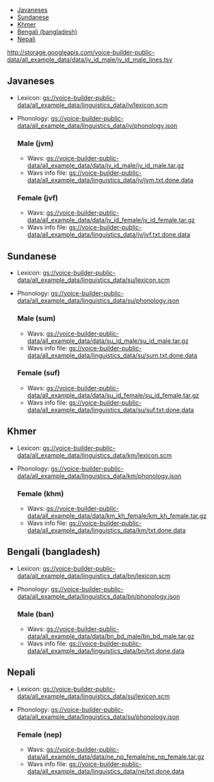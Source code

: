 - [Javaneses](#javaneses)
- [Sundanese](#sundanese)
- [Khmer](#khmer)
- [Bengali (bangladesh)](#bengali-bangladesh)
- [Nepali](#nepali)

http://storage.googleapis.com/voice-builder-public-data/all_example_data/data/jv_id_male/jv_id_male_lines.tsv

## Javaneses

- Lexicon: [gs://voice-builder-public-data/all_example_data/linguistics_data/jv/lexicon.scm](http://storage.googleapis.com/voice-builder-public-data/all_example_data/linguistics_data/jv/lexicon.scm)
- Phonology: [gs://voice-builder-public-data/all_example_data/linguistics_data/jv/phonology.json](http://storage.googleapis.com/voice-builder-public-data/all_example_data/linguistics_data/jv/phonology.json)

    ### Male (jvm)
    - Wavs: [gs://voice-builder-public-data/all_example_data/data/jv_id_male/jv_id_male.tar.gz](http://storage.googleapis.com/voice-builder-public-data/all_example_data/data/jv_id_male/jv_id_male.tar.gz)
    - Wavs info file: [gs://voice-builder-public-data/all_example_data/linguistics_data/jv/jvm.txt.done.data](gs://voice-builder-public-data/all_example_data/linguistics_data/jv/jvm.txt.done.data)
    
    ### Female (jvf)
    
    - Wavs: [gs://voice-builder-public-data/all_example_data/data/jv_id_female/jv_id_female.tar.gz](http://storage.googleapis.com/voice-builder-public-data/all_example_data/data/jv_id_female/jv_id_female.tar.gz)
    - Wavs info file: [gs://voice-builder-public-data/all_example_data/linguistics_data/jv/jvf.txt.done.data](http://storage.googleapis.com/voice-builder-public-data/all_example_data/linguistics_data/jv/jvf.txt.done.data)

## Sundanese 

- Lexicon: [gs://voice-builder-public-data/all_example_data/linguistics_data/su/lexicon.scm](http://storage.googleapis.com/voice-builder-public-data/all_example_data/linguistics_data/su/lexicon.scm)
- Phonology: [gs://voice-builder-public-data/all_example_data/linguistics_data/su/phonology.json](http://storage.googleapis.com/voice-builder-public-data/all_example_data/linguistics_data/su/phonology.json)

    
    ### Male (sum)
    - Wavs: [gs://voice-builder-public-data/all_example_data/data/su_id_male/su_id_male.tar.gz](http://storage.googleapis.com/voice-builder-public-data/all_example_data/data/su_id_male/su_id_male.tar.gz)
    - Wavs info file: [gs://voice-builder-public-data/all_example_data/linguistics_data/su/sum.txt.done.data](http://storage.googleapis.com/voice-builder-public-data/all_example_data/linguistics_data/su/sum.txt.done.data)


    ### Female (suf)
    
    - Wavs: [gs://voice-builder-public-data/all_example_data/data/su_id_female/su_id_female.tar.gz](http://storage.googleapis.com/voice-builder-public-data/all_example_data/data/su_id_female/su_id_female.tar.gz)
    - Wavs info file: [gs://voice-builder-public-data/all_example_data/linguistics_data/su/suf.txt.done.data](http://storage.googleapis.com/voice-builder-public-data/all_example_data/linguistics_data/su/suf.txt.done.data)
    

## Khmer

- Lexicon: [gs://voice-builder-public-data/all_example_data/linguistics_data/km/lexicon.scm](http://storage.googleapis.com/voice-builder-public-data/all_example_data/linguistics_data/km/lexicon.scm)
- Phonology: [gs://voice-builder-public-data/all_example_data/linguistics_data/km/phonology.json](http://storage.googleapis.com/voice-builder-public-data/all_example_data/linguistics_data/km/phonology.json)

    ### Female (khm)
    
    - Wavs: [gs://voice-builder-public-data/all_example_data/data/km_kh_female/km_kh_female.tar.gz](http://storage.googleapis.com/voice-builder-public-data/all_example_data/data/km_kh_female/km_kh_female.tar.gz)
    - Wavs info file: [gs://voice-builder-public-data/all_example_data/linguistics_data/km/txt.done.data](http://storage.googleapis.com/voice-builder-public-data/all_example_data/linguistics_data/km/txt.done.data)


## Bengali (bangladesh)

- Lexicon: [gs://voice-builder-public-data/all_example_data/linguistics_data/bn/lexicon.scm](http://storage.googleapis.com/voice-builder-public-data/all_example_data/linguistics_data/bn/lexicon.scm)
- Phonology: [gs://voice-builder-public-data/all_example_data/linguistics_data/bn/phonology.json](http://storage.googleapis.com/voice-builder-public-data/all_example_data/linguistics_data/bn/phonology.json)
    
    ### Male (ban)
    
    - Wavs: [gs://voice-builder-public-data/all_example_data/data/bn_bd_male/bn_bd_male.tar.gz](http://storage.googleapis.com/voice-builder-public-data/all_example_data/data/bn_bd_male/bn_bd_male.tar.gz)
    - Wavs info file: [gs://voice-builder-public-data/all_example_data/linguistics_data/bn/txt.done.data](http://storage.googleapis.com/voice-builder-public-data/all_example_data/linguistics_data/bn/txt.done.data)


## Nepali

- Lexicon: [gs://voice-builder-public-data/all_example_data/linguistics_data/su/lexicon.scm](http://storage.googleapis.com/voice-builder-public-data/all_example_data/linguistics_data/su/lexicon.scm)
- Phonology: [gs://voice-builder-public-data/all_example_data/linguistics_data/su/phonology.json](http://storage.googleapis.com/voice-builder-public-data/all_example_data/linguistics_data/su/phonology.json)

    ### Female (nep)
    
    - Wavs: [gs://voice-builder-public-data/all_example_data/data/ne_np_female/ne_np_female.tar.gz](http://storage.googleapis.com/voice-builder-public-data/all_example_data/data/ne_np_female/ne_np_female.tar.gz)
    - Wavs info file: [gs://voice-builder-public-data/all_example_data/linguistics_data/ne/txt.done.data](http://storage.googleapis.com/voice-builder-public-data/all_example_data/linguistics_data/ne/txt.done.data)
    






